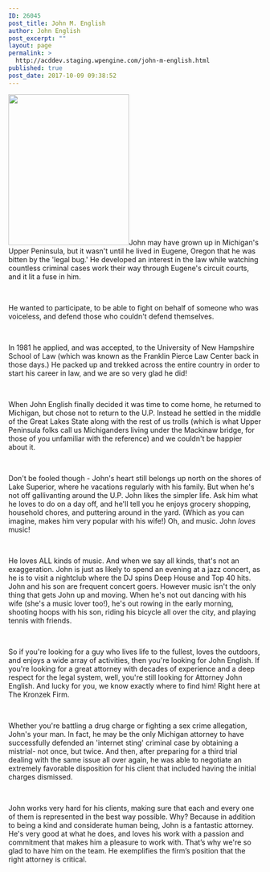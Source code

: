 ```yaml
---
ID: 26045
post_title: John M. English
author: John English
post_excerpt: ""
layout: page
permalink: >
  http://acddev.staging.wpengine.com/john-m-english.html
published: true
post_date: 2017-10-09 09:38:52
---
```

<span style="font-weight: 400;"><img class="size-medium wp-image-26046 alignleft" src="http://acddev.staging.wpengine.com/wp-content/uploads/2017/10/JME-3.6.14-240x300-240x300.jpg" alt="" width="240" height="300" />John may have grown up in Michigan's Upper Peninsula, but it wasn't until he lived in Eugene, Oregon that he was bitten by the 'legal bug.' He developed an interest in the law while watching countless criminal cases work their way through Eugene's circuit courts, and it lit a fuse in him. </span>

&nbsp;

<span style="font-weight: 400;">He wanted to participate, to be able to fight on behalf of someone who was voiceless, and defend those who couldn't defend themselves. </span>

&nbsp;

<span style="font-weight: 400;">In 1981 he applied, and was accepted, to the University of New Hampshire School of Law (which was known as the Franklin Pierce Law Center back in those days.) He packed up and trekked across the entire country in order to start his career in law, and we are so very glad he did! </span>

&nbsp;

<span style="font-weight: 400;">When John English finally decided it was time to come home, he returned to Michigan, but chose not to return to the U.P. Instead he settled in the middle of the Great Lakes State along with the rest of us trolls (which is what Upper Peninsula folks call us Michiganders living under the Mackinaw bridge, for those of you unfamiliar with the reference) and we couldn't be happier about it.</span>

&nbsp;

<span style="font-weight: 400;">Don't be fooled though - John's heart still belongs up north on the shores of Lake Superior, where he vacations regularly with his family. But when he's not off gallivanting around the U.P. John likes the simpler life. Ask him what he loves to do on a day off, and he'll tell you he enjoys grocery shopping, household chores, and puttering around in the yard. (Which as you can imagine, makes him very popular with his wife!) Oh, and music. John </span><i><span style="font-weight: 400;">loves</span></i><span style="font-weight: 400;"> music!</span>

&nbsp;

<span style="font-weight: 400;">He loves ALL kinds of music. And when we say all kinds, that's not an exaggeration. John is just as likely to spend an evening at a jazz concert, as he is to visit a nightclub where the DJ spins Deep House and Top 40 hits. John and his son are frequent concert goers. However music isn't the only thing that gets John up and moving. When he's not out dancing with his wife (she's a music lover too!), he's out rowing in the early morning, shooting hoops with his son, riding his bicycle all over the city, and playing tennis with friends. </span>

&nbsp;

<span style="font-weight: 400;">So if you're looking for a guy who lives life to the fullest, loves the outdoors, and enjoys a wide array of activities, then you're looking for John English. If you're looking for a great attorney with decades of experience and a deep respect for the legal system, well, you're still looking for Attorney John English. And lucky for you, we know exactly where to find him! Right here at The Kronzek Firm.</span>

&nbsp;

<span style="font-weight: 400;">Whether you're battling a drug charge or fighting a sex crime allegation, John's your man. In fact, he may be the only Michigan attorney to have successfully defended an 'internet sting' criminal case by obtaining a mistrial- not once, but twice. And then, after preparing for a third trial dealing with the same issue all over again, he was able to negotiate an extremely favorable disposition for his client that included having the initial charges dismissed.  </span>

&nbsp;

<span style="font-weight: 400;">John works very hard for his clients, making sure that each and every one of them is represented in the best way possible. Why? Because in addition to being a kind and considerate human being, John is a fantastic attorney. He's very good at what he does, and loves his work with a passion and commitment that makes him a pleasure to work with. That’s why we're so glad to have him on the team. He exemplifies the firm’s position that the right attorney is critical.</span>

&nbsp;

&nbsp;